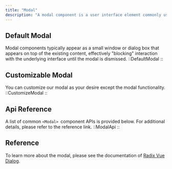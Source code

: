 ```yaml
---
title: "Modal"
description: "A modal component is a user interface element commonly used in web and mobile applications to display focused content or interactions that temporarily overlay the main screen. Modal components typically appear as a small window or dialog box that appears on top of the existing content, effectively blocking interaction with the underlying interface until the modal is dismissed."
---
```


## Default Modal

Modal components typically appear as a small window or dialog box that appears on top of the existing content, effectively "blocking" interaction with the underlying interface until the modal is dismissed.
::DefaultModal
::

## Customizable Modal

You can customize our modal as your desire except the modal functionality.
::CustomizeModal
::

## Api Reference

A list of common `<Modal> `component APIs is provided below. For additional details, please refer to the reference link.
::ModalApi
::

## Reference

To learn more about the modal, please see the documentation of [Radix Vue Dialog](https://www.radix-vue.com/components/dialog.html#dialog).
